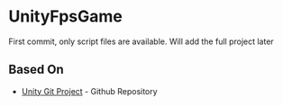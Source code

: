 # UnityFpsGame

First commit, only script files are available.
Will add the full project later


## Based On

* [Unity Git Project](https://github.com/TUTOUNITYFR/TUTO-FPS-2018) - Github Repository
